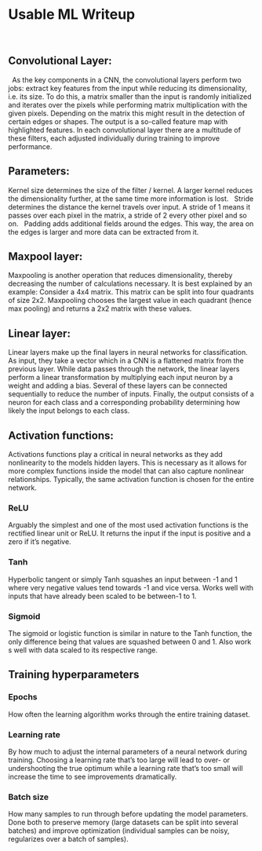 # Usable ML Writeup
 
 
## Convolutional Layer: 
 
As the key components in a CNN, the convolutional layers perform two jobs: extract key features from the input while reducing its dimensionality, i.e. its size. To do this, a matrix smaller than the input is randomly initialized and iterates over the pixels while performing matrix multiplication with the given pixels. Depending on the matrix this might result in the detection of certain edges or shapes. The output is a so-called feature map with highlighted features. In each convolutional layer there are a multitude of these filters, each adjusted individually during training to improve performance.  

## Parameters:

Kernel size determines the size of the filter / kernel. A larger kernel reduces the dimensionality further, at the same time more information is lost. 
 
Stride determines the distance the kernel travels over input. A stride of 1 means it passes over each pixel in the matrix, a stride of 2 every other pixel and so on. 
 
Padding adds additional fields around the edges. This way, the area on the edges is larger and more data can be extracted from it. 
 
 
## Maxpool layer:
Maxpooling is another operation that reduces dimensionality, thereby decreasing the number of calculations necessary. It is best explained by an example: Consider a 4x4 matrix. This matrix can be split into four quadrants of size 2x2. Maxpooling chooses the largest value in each quadrant (hence max pooling) and returns a 2x2 matrix with these values. 
 
## Linear layer:

Linear layers make up the final layers in neural networks for classification. As input, they take a vector which in a CNN is a flattened matrix from the previous layer. While data passes through the network, the linear layers perform a linear transformation by multiplying each input neuron by a weight and adding a bias. Several of these layers can be connected sequentially to reduce the number of inputs. Finally, the output consists of a neuron for each class and a corresponding probability determining how likely the input belongs to each class.  
 
## Activation functions: 
Activations functions play a critical in neural networks as they add nonlinearity to the models hidden layers. This is necessary as it allows for more complex functions inside the model that can also capture nonlinear relationships. Typically, the same activation function is chosen for the entire network.

### ReLU

Arguably the simplest and one of the most used activation functions is the rectified linear unit or ReLU. It returns the input if the input is positive and a zero if it’s negative.

### Tanh

Hyperbolic tangent or simply Tanh squashes an input between -1 and 1 where very negative values tend towards -1 and vice versa. Works well with inputs that have already been scaled to be between-1 to 1.

### Sigmoid

The sigmoid or logistic function is similar in nature to the Tanh function, the only difference being that values are squashed between 0 and 1. Also work
s well with data scaled to its respective range.

## Training hyperparameters

### Epochs

How often the learning algorithm works through the entire training dataset.

### Learning rate

By how much to adjust the internal parameters of a neural network during training. Choosing a learning rate that’s too large will lead to over- or undershooting the true optimum while a learning rate that’s too small will increase the time to see improvements dramatically.

### Batch size

How many samples to run through before updating the model parameters. Done both to preserve memory (large datasets can be split into several batches) and improve optimization (individual samples can be noisy, regularizes over a batch of samples).
